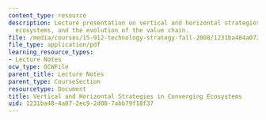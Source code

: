 ```yaml
---
content_type: resource
description: Lecture presentation on vertical and horizontal strategies in converging
  ecosystems, and the evolution of the value chain.
file: /media/courses/15-912-technology-strategy-fall-2008/1231ba484a072ec92d007abb79f18f37_lec_14.pdf
file_type: application/pdf
learning_resource_types:
- Lecture Notes
ocw_type: OCWFile
parent_title: Lecture Notes
parent_type: CourseSection
resourcetype: Document
title: Vertical and Horizontal Strategies in Converging Ecosystems
uid: 1231ba48-4a07-2ec9-2d00-7abb79f18f37
---
```


